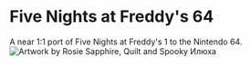 # Five Nights at Freddy's 64
A near 1:1 port of Five Nights at Freddy's 1 to the Nintendo 64.
![Artwork by Rosie Sapphire, Quilt and Spooky Илюхa](https://imgur.com/a/OSocgD7)
